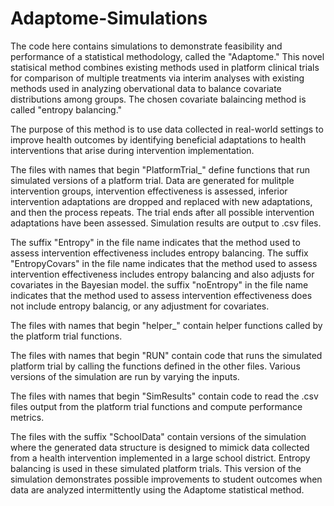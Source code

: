 # Adaptome-Simulations

The code here contains simulations to demonstrate feasibility and performance of a statistical methodology, called the "Adaptome." This novel statisical method combines existing methods used in platform clinical trials for comparison of multiple treatments via interim analyses with existing methods used in analyzing obervational data to balance covariate distributions among groups. The chosen covariate balaincing method is called "entropy balancing."

The purpose of this method is to use data collected in real-world settings to improve health outcomes by identifying beneficial adaptations to health interventions that arise during intervention implementation.

The files with names that begin "PlatformTrial_" define functions that run simulated versions of a platform trial. Data are generated for mulitple intervention groups, intervention effectiveness is assessed, inferior intervention adaptations are dropped and replaced with new adaptations, and then the process repeats. The trial ends after all possible intervention adaptations have been assessed. Simulation results are output to .csv files.

The suffix "Entropy" in the file name indicates that the method used to assess intervention effectiveness includes entropy balancing.
The suffix "EntropyCovars" in the file name indicates that the method used to assess intervention effectiveness includes entropy balancing and also adjusts for covariates in the Bayesian model.
the suffix "noEntropy" in the file name indicates that the method used to assess intervention effectiveness does not include entropy balancig, or any adjustment for covariates.

The files  with names that begin "helper_" contain helper functions called by the platform trial functions.

The files with names that begin "RUN" contain code that runs the simulated platform trial by calling the functions defined in the other files. Various versions of the simulation are run by varying the inputs. 

The files with names that begin "SimResults" contain code to read the .csv files output from the platform trial functions and compute performance metrics.

The files with the suffix "SchoolData" contain versions of the simulation where the generated data structure is designed to mimick data collected from a health intervention implemented in a large school district. Entropy balancing is used in these simulated platform trials. This version of the simulation demonstrates possible improvements to student outcomes when data are analyzed intermittently using the Adaptome statistical method. 
